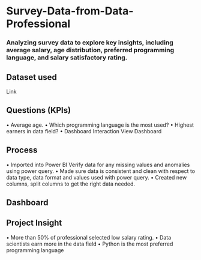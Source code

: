 # Survey-Data-from-Data-Professional
### Analyzing survey data to explore key insights, including average salary, age distribution, preferred programming language, and salary satisfactory rating.
## Dataset used
Link 
## Questions (KPIs)
•	Average age.
•	Which programming language is the most used?
•	Highest earners in data field?
•	Dashboard Interaction View Dashboard
## Process
•	Imported into Power BI Verify data for any missing values and anomalies using power query.
•	Made sure data is consistent and clean with respect to data type, data format and values used with power query.
•	Created new columns, split columns to get the right data needed.
## Dashboard
 

## Project Insight
•	More than 50% of professional selected low salary rating.
•	Data scientists earn more in the data field
•	Python is the most preferred programming language
